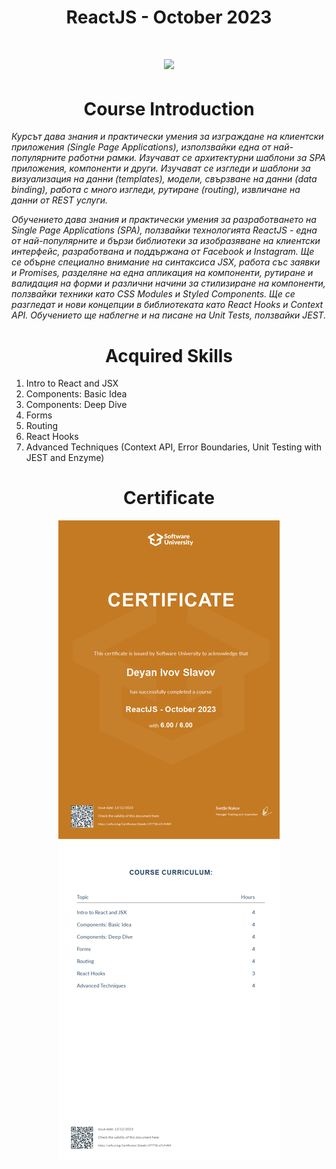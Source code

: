 <h1 align="center"> ReactJS - October 2023  <h1>

<p align="center">
  <a href="https://softuni.bg/trainings/4238/reactjs-october-2023">
    <img src="https://github.com/didoslavov/SoftUni-Progress/blob/main/recources/68747470733a2f2f692e696d6775722e636f6d2f6172417238675a2e706e67.png?raw=true" />
  </a>
<p>

<h1 align="center">Course Introduction</h1>

<p><i>Курсът дава знания и практически умения за изграждане на клиентски приложения (Single Page Applications), използвайки една от най-популярните работни рамки. Изучават се архитектурни шаблони за SPA приложения, компоненти и други. Изучават се изгледи и шаблони за визуализация на данни (templates), модели, свързване на данни (data binding), работа с много изгледи, рутиране (routing), извличане на данни от REST услуги.

Обучението дава знания и практически умения за разработването на Single Page Applications (SPA), ползвайки технологията ReactJS - една от най-популярните и бързи библиотеки за изобразяване на клиентски интерфейс, разработвана и поддържана от Facebook и Instagram. Ще се обърне специално внимание на синтаксиса JSX, работа със заявки и Promises, разделяне на една апликация на компоненти, рутиране и валидация на форми и различни начини за стилизиране на компоненти, ползвайки техники като CSS Modules и Styled Components. Ще се разгледат и нови концепции в библиотеката като React Hooks и Context API. Обучението ще наблегне и на писане на Unit Tests, ползвайки JEST.</i></p>

<h1 align="center">Acquired Skills</h1>

1. Intro to React and JSX
2. Components: Basic Idea
3. Components: Deep Dive
4. Forms
5. Routing
6. React Hooks
7. Advanced Techniques (Context API, Error Boundaries, Unit Testing with JEST and Enzyme)

<h1 align="center">Certificate</h1>

<p align="center">
<img src="https://github.com/didoslavov/SoftUni-Progress/blob/main/recources/react.jpeg?raw=true" />
</p>
